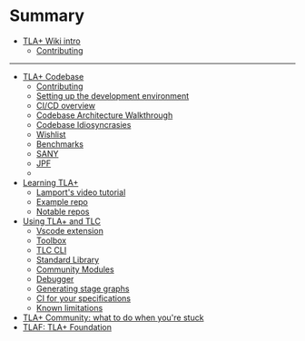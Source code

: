 # Summary

- [TLA+ Wiki intro](./intro.md)
    - [Contributing]()
----
- [TLA+ Codebase](./codebase/intro.md)
    - [Contributing](./codebase/contributing.md)
    - [Setting up the development environment](./codebase/ide.md)
    - [CI/CD overview](./codebase/ci-cd.md)
    - [Codebase Architecture Walkthrough](./codebase/architecture.md)
    - [Codebase Idiosyncrasies](./codebase/idiosyncrasies.md)
    - [Wishlist](./codebase/wishlist.md)
    - [Benchmarks]()
    - [SANY]()
    - [JPF]()
    - []()
- [Learning TLA+]()
    - [Lamport's video tutorial]()
    - [Example repo]()
    - [Notable repos]()
- [Using TLA+ and TLC](./using/intro.md)
    - [Vscode extension](./using/vscode.md)
    - [Toolbox](./using/toolbox.md)
    - [TLC CLI](./using/tlc-cli.md)
    - [Standard Library](./using/standard-lib.md)
    - [Community Modules](./using/community-modules.md)
    - [Debugger](./using/debugger.md)
    - [Generating stage graphs](./using/generating-state-graphs.md)
    - [CI for your specifications](./using/ci-for-specs.md)
    - [Known limitations](./using/limitations.md)
- [TLA+ Community: what to do when you're stuck](community.md)
- [TLAF: TLA+ Foundation](tlaf.md)
